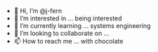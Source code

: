 - 👋 Hi, I’m @j-fern
- 👀 I’m interested in ... being interested 
- 🌱 I’m currently learning ... systems engineering
- 💞️ I’m looking to collaborate on ...
- 📫 How to reach me ... with chocolate

<!---
j-fern/j-fern is a ✨ special ✨ repository because its `README.md` (this file) appears on your GitHub profile.
You can click the Preview link to take a look at your changes.
--->
